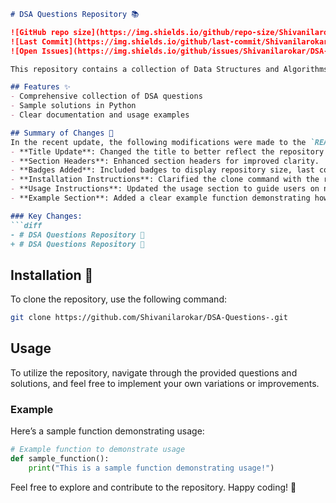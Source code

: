```markdown
# DSA Questions Repository 📚

![GitHub repo size](https://img.shields.io/github/repo-size/Shivanilarokar/DSA-Questions-)
![Last Commit](https://img.shields.io/github/last-commit/Shivanilarokar/DSA-Questions-)
![Open Issues](https://img.shields.io/github/issues/Shivanilarokar/DSA-Questions-)

This repository contains a collection of Data Structures and Algorithms (DSA) questions and solutions designed to help you enhance your understanding and skills in DSA.

## Features ✨
- Comprehensive collection of DSA questions
- Sample solutions in Python
- Clear documentation and usage examples

## Summary of Changes 📝
In the recent update, the following modifications were made to the `README.md` file:
- **Title Update**: Changed the title to better reflect the repository's purpose.
- **Section Headers**: Enhanced section headers for improved clarity.
- **Badges Added**: Included badges to display repository size, last commit date, and open issues for better visibility.
- **Installation Instructions**: Clarified the clone command with the repository URL.
- **Usage Instructions**: Updated the usage section to guide users on navigating the repository.
- **Example Section**: Added a clear example function demonstrating how to use the repository.

### Key Changes:
```diff
- # DSA Questions Repository 🚀
+ # DSA Questions Repository 📖
```

## Installation 🚧
To clone the repository, use the following command:
```bash
git clone https://github.com/Shivanilarokar/DSA-Questions-.git
```

## Usage
To utilize the repository, navigate through the provided questions and solutions, and feel free to implement your own variations or improvements.

### Example
Here’s a sample function demonstrating usage:
```python
# Example function to demonstrate usage
def sample_function():
    print("This is a sample function demonstrating usage!")
```

Feel free to explore and contribute to the repository. Happy coding! 🚀
```